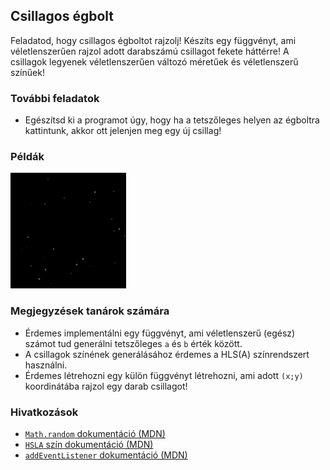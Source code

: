 ## Csillagos égbolt

Feladatod, hogy csillagos égboltot rajzolj! Készíts egy függvényt, ami véletlenszerűen rajzol adott darabszámú csillagot fekete háttérre! A csillagok legyenek véletlenszerűen változó méretűek és véletlenszerű színűek!

### További feladatok

- Egészítsd ki a programot úgy, hogy ha a tetszőleges helyen az égboltra kattintunk, akkor ott jelenjen meg egy új csillag!

### Példák

<div class="align:center">

![Example starry sky](tasks/starry-sky/assets/starry-sky.png)

</div>

### Megjegyzések tanárok számára

- Érdemes implementálni egy függvényt, ami véletlenszerű (egész) számot tud generálni tetszőleges `a` és `b` érték között.
- A csillagok színének generálásához érdemes a HLS(A) színrendszert használni.
- Érdemes létrehozni egy külön függvényt létrehozni, ami adott `(x;y)` koordinátába rajzol egy darab csillagot!

### Hivatkozások

- [`Math.random` dokumentáció (MDN)][1]
- [`HSLA` szín dokumentáció (MDN)][2]
- [`addEventListener` dokumentáció (MDN)][3]

[1]: https://developer.mozilla.org/en-US/docs/Web/JavaScript/Reference/Global_Objects/Math/random
[2]: https://developer.mozilla.org/en-US/docs/Web/CSS/color_value#HSL_colors
[3]: https://developer.mozilla.org/en-US/docs/Web/API/EventTarget/addEventListener
